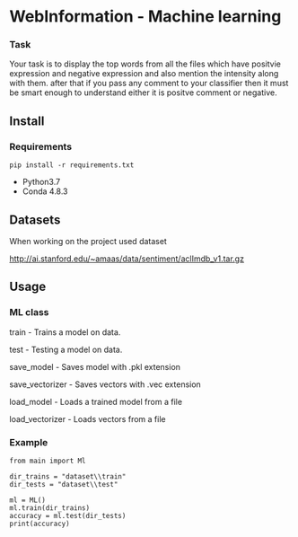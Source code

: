# WebInformation - Machine learning
### Task
Your task is to display the top words from all the files 
which have positvie expression and negative expression and 
also mention the intensity along with them. after that if you 
pass any comment to your classifier then it must be smart enough 
to understand either it is positve comment or negative.
## Install
### Requirements

    pip install -r requirements.txt
* Python3.7
* Conda 4.8.3
## Datasets
When working on the project used dataset

http://ai.stanford.edu/~amaas/data/sentiment/aclImdb_v1.tar.gz

## Usage
### ML class
train - Trains a model on data.

test - Testing a model on data.

save_model - Saves model with .pkl extension

save_vectorizer - Saves vectors with .vec extension

load_model - Loads a trained model from a file

load_vectorizer - Loads vectors from a file

### Example

    from main import Ml
    
    dir_trains = "dataset\\train"
    dir_tests = "dataset\\test"
    
    ml = ML()
    ml.train(dir_trains)
    accuracy = ml.test(dir_tests)
    print(accuracy)
 
    

